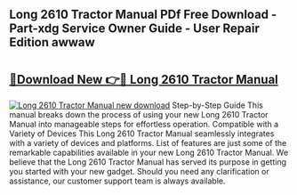 ## Long 2610 Tractor Manual PDf Free Download - Part-xdg Service Owner Guide - User Repair Edition awwaw

# <h2><a href="http://bc19491.oget.top/?id=Long+2610+Tractor+Manual">🔗Download New 👉🔴 Long 2610 Tractor Manual</a></h2>

[![Long 2610 Tractor Manual new download](https://i.imgur.com/5g1atiW.png)](http://bc19491.oget.top/?id=Long+2610+Tractor+Manual)
Step-by-Step Guide This manual breaks down the process of using your new Long 2610 Tractor Manual into manageable steps for effortless operation. Compatible with a Variety of Devices This Long 2610 Tractor Manual seamlessly integrates with a variety of devices and platforms. List of features are just some of the remarkable capabilities available in your new Long 2610 Tractor Manual. We believe that the Long 2610 Tractor Manual has served its purpose in getting you started with your new gadget. Should you need any clarification or assistance, our customer support team is always available.
